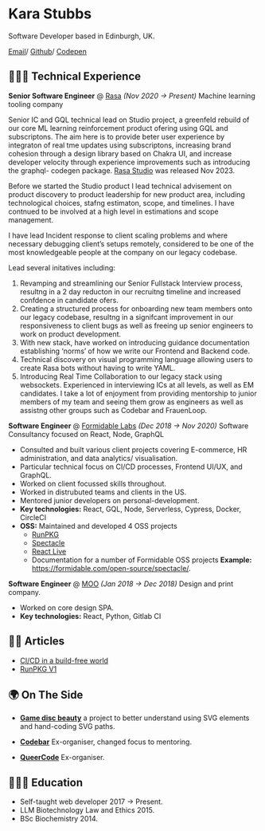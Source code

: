 # Kara Stubbs

Software Developer based in Edinburgh, UK.

[Email](mailto:karaestubbs@gmail.com)/ [Github](https://github.com/kiraarghy)/ [Codepen](https://codepen.io/kiraarghy)

## 👩🏻‍💻 Technical Experience

**Senior Software Engineer** @ [Rasa](https://rasa.com/) *(Nov 2020 -> Present)*
Machine learning tooling company

Senior IC and GQL technical lead on Studio project, a greenfeld rebuild of our core ML
learning reinforcement product ofering using GQL and subscriptons. The aim here is to
provide beter user experience by integraton of real tme updates using subscriptons,
increasing brand cohesion through a design library based on Chakra UI, and increase
developer velocity through experience improvements such as introducing the graphql-
codegen package. [Rasa Studio](https://rasa.com/product/rasa-studio/) was released Nov 2023.

Before we started the Studio product I lead technical advisement on product discovery to
product leadership for new product area, including technological choices, stafng estimaton,
scope, and timelines. I have contnued to be involved at a high level in estimations and scope
management.

I have lead Incident response to client scaling problems and where necessary debugging
client’s setups remotely, considered to be one of the most knowledgeable people at the
company on our legacy codebase.

Lead several initatives including:

1. Revamping and streamlining our Senior Fullstack Interview process, resultng in a 2 day
reducton in our recruitng timeline and increased confdence in candidate ofers.
2. Creating a structured process for onboarding new team members onto our legacy
codebase, resultng in a signifcant improvement in our responsiveness to client bugs as
well as freeing up senior engineers to work on product development.
3. With new stack, have worked on introducing guidance documentation establishing
‘norms’ of how we write our Frontend and Backend code.
4. Technical discovery on visual programming language allowing users to create Rasa bots
without having to write YAML.
5. Introducing Real Time Collaboration to our legacy stack using websockets.
Experienced in interviewing ICs at all levels, as well as EM candidates.
I take a lot of enjoyment from providing mentorship to junior members of my team and seeing
them grow as engineers as well as assistng other groups such as Codebar and FrauenLoop.

**Software Engineer** @ [Formidable Labs](https://formidable.com/) *(Dec 2018 -> Nov 2020)*
Software Consultancy focused on React, Node, GraphQL

* Consulted and built various client projects covering E-commerce, HR administration, and data analytics/ visualisation.
* Particular technical focus on CI/CD processes, Frontend UI/UX, and GraphQL.
* Worked on client focussed skills throughout.
* Worked in distrubuted teams and clients in the US.
* Mentored junior developers on personal-development.
* **Key technologies:** React, GQL, Node, Serverless, Cypress, Docker, CircleCI
* **OSS:** Maintained and developed 4 OSS projects 
  * [RunPKG](https://www.runpkg.com/)
  * [Spectacle](https://github.com/FormidableLabs/spectacle)
  * [React Live](https://github.com/FormidableLabs/react-live)
  * Documentation for a number of Formidable OSS projects **Example:** https://formidable.com/open-source/spectacle/.
  
**Software Engineer** @ [MOO](https://www.moo.com/) *(Jan 2018 -> Dec 2018)*
Design and print company.

* Worked on core design SPA.
* **Key technologies:** React, Python, Gitlab CI

## ✍🏻 Articles

* [CI/CD in a build-free world](https://formidable.com/blog/2019/build-free-world/)
* [RunPKG V1](https://formidable.com/blog/2019/runpkg-v-1/)

## 🌍 On The Side

* **[Game disc beauty](https://codepen.io/collection/AZvEzJ)** a project to better understand using SVG elements and hand-coding SVG paths.

* **[Codebar](https://codebar.io/)** Ex-organiser, changed focus to mentoring.
* **[QueerCode](https://queer-code.org/)** Ex-organiser.

## 👩🏻‍🎓 Education

* Self-taught web developer 2017 -> Present.
* LLM Biotechnology Law and Ethics 2015.
* BSc Biochemistry 2014.
